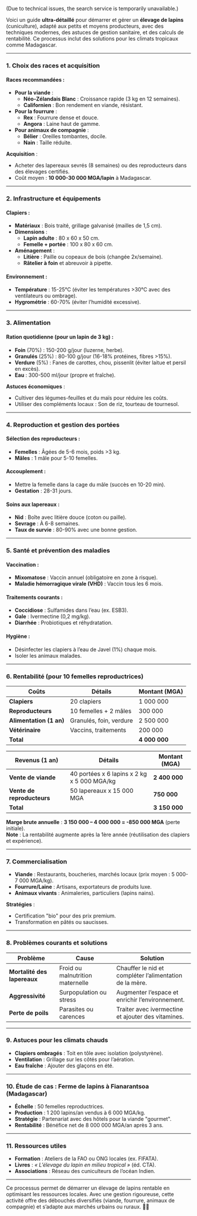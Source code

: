 (Due to technical issues, the search service is temporarily unavailable.)

Voici un guide **ultra-détaillé** pour démarrer et gérer un **élevage de lapins** (cuniculture), adapté aux petits et moyens producteurs, avec des techniques modernes, des astuces de gestion sanitaire, et des calculs de rentabilité. Ce processus inclut des solutions pour les climats tropicaux comme Madagascar.

---

### **1. Choix des races et acquisition**
#### **Races recommandées** :
- **Pour la viande** :  
  - **Néo-Zélandais Blanc** : Croissance rapide (3 kg en 12 semaines).  
  - **Californien** : Bon rendement en viande, résistant.  
- **Pour la fourrure** :  
  - **Rex** : Fourrure dense et douce.  
  - **Angora** : Laine haut de gamme.  
- **Pour animaux de compagnie** :  
  - **Bélier** : Oreilles tombantes, docile.  
  - **Nain** : Taille réduite.  

**Acquisition** :  
- Acheter des lapereaux sevrés (8 semaines) ou des reproducteurs dans des élevages certifiés.  
- Coût moyen : **10 000-30 000 MGA/lapin** à Madagascar.  

---

### **2. Infrastructure et équipements**
#### **Clapiers** :
- **Matériaux** : Bois traité, grillage galvanisé (mailles de 1,5 cm).  
- **Dimensions** :  
  - **Lapin adulte** : 80 x 60 x 50 cm.  
  - **Femelle + portée** : 100 x 80 x 60 cm.  
- **Aménagement** :  
  - **Litière** : Paille ou copeaux de bois (changée 2x/semaine).  
  - **Râtelier à foin** et abreuvoir à pipette.  

#### **Environnement** :
- **Température** : 15-25°C (éviter les températures >30°C avec des ventilateurs ou ombrage).  
- **Hygrométrie** : 60-70% (éviter l’humidité excessive).  

---

### **3. Alimentation**
#### **Ration quotidienne** (pour un lapin de 3 kg) :
- **Foin** (70%) : 150-200 g/jour (luzerne, herbe).  
- **Granulés** (25%) : 80-100 g/jour (16-18% protéines, fibres >15%).  
- **Verdure** (5%) : Fanes de carottes, chou, pissenlit (éviter laitue et persil en excès).  
- **Eau** : 300-500 ml/jour (propre et fraîche).  

**Astuces économiques** :  
- Cultiver des légumes-feuilles et du maïs pour réduire les coûts.  
- Utiliser des compléments locaux : Son de riz, tourteau de tournesol.  

---

### **4. Reproduction et gestion des portées**
#### **Sélection des reproducteurs** :
- **Femelles** : Âgées de 5-6 mois, poids >3 kg.  
- **Mâles** : 1 mâle pour 5-10 femelles.  

#### **Accouplement** :
- Mettre la femelle dans la cage du mâle (succès en 10-20 min).  
- **Gestation** : 28-31 jours.  

#### **Soins aux lapereaux** :
- **Nid** : Boîte avec litière douce (coton ou paille).  
- **Sevrage** : À 6-8 semaines.  
- **Taux de survie** : 80-90% avec une bonne gestion.  

---

### **5. Santé et prévention des maladies**
#### **Vaccination** :
- **Mixomatose** : Vaccin annuel (obligatoire en zone à risque).  
- **Maladie hémorragique virale (VHD)** : Vaccin tous les 6 mois.  

#### **Traitements courants** :
- **Coccidiose** : Sulfamides dans l’eau (ex. ESB3).  
- **Gale** : Ivermectine (0,2 mg/kg).  
- **Diarrhée** : Probiotiques et réhydratation.  

#### **Hygiène** :
- Désinfecter les clapiers à l’eau de Javel (1%) chaque mois.  
- Isoler les animaux malades.  

---

### **6. Rentabilité (pour 10 femelles reproductrices)**  
| **Coûts**                  | **Détails**                          | **Montant (MGA)**       |  
|----------------------------|--------------------------------------|-------------------------|  
| **Clapiers**               | 20 clapiers                         | 1 000 000               |  
| **Reproducteurs**          | 10 femelles + 2 mâles               | 300 000                 |  
| **Alimentation (1 an)**   | Granulés, foin, verdure             | 2 500 000               |  
| **Vétérinaire**            | Vaccins, traitements                | 200 000                 |  
| **Total**                  |                                      | **4 000 000**           |  

| **Revenus (1 an)**         | **Détails**                          | **Montant (MGA)**       |  
|----------------------------|--------------------------------------|-------------------------|  
| **Vente de viande**         | 40 portées x 6 lapins x 2 kg x 5 000 MGA/kg | **2 400 000**    |  
| **Vente de reproducteurs** | 50 lapereaux x 15 000 MGA            | **750 000**             |  
| **Total**                  |                                      | **3 150 000**           |  

**Marge brute annuelle** : **3 150 000 – 4 000 000 = -850 000 MGA** (perte initiale).  
**Note** : La rentabilité augmente après la 1ère année (réutilisation des clapiers et expérience).  

---

### **7. Commercialisation**  
- **Viande** : Restaurants, boucheries, marchés locaux (prix moyen : 5 000-7 000 MGA/kg).  
- **Fourrure/Laine** : Artisans, exportateurs de produits luxe.  
- **Animaux vivants** : Animaleries, particuliers (lapins nains).  

**Stratégies** :  
- Certification "bio" pour des prix premium.  
- Transformation en pâtés ou saucisses.  

---

### **8. Problèmes courants et solutions**  
| **Problème**               | **Cause**                      | **Solution**                          |  
|----------------------------|--------------------------------|---------------------------------------|  
| **Mortalité des lapereaux** | Froid ou malnutrition maternelle | Chauffer le nid et compléter l’alimentation de la mère. |  
| **Aggressivité**           | Surpopulation ou stress        | Augmenter l’espace et enrichir l’environnement. |  
| **Perte de poils**          | Parasites ou carences          | Traiter avec ivermectine et ajouter des vitamines. |  

---

### **9. Astuces pour les climats chauds**  
- **Clapiers ombragés** : Toit en tôle avec isolation (polystyrène).  
- **Ventilation** : Grillage sur les côtés pour l’aération.  
- **Eau fraîche** : Ajouter des glaçons en été.  

---

### **10. Étude de cas : Ferme de lapins à Fianarantsoa (Madagascar)**  
- **Échelle** : 50 femelles reproductrices.  
- **Production** : 1 200 lapins/an vendus à 6 000 MGA/kg.  
- **Stratégie** : Partenariat avec des hôtels pour la viande "gourmet".  
- **Rentabilité** : Bénéfice net de 8 000 000 MGA/an après 3 ans.  

---

### **11. Ressources utiles**  
- **Formation** : Ateliers de la FAO ou ONG locales (ex. FIFATA).  
- **Livres** : *« L’élevage du lapin en milieu tropical »* (éd. CTA).  
- **Associations** : Réseau des cuniculteurs de l’océan Indien.  

---

Ce processus permet de démarrer un élevage de lapins rentable en optimisant les ressources locales. Avec une gestion rigoureuse, cette activité offre des débouchés diversifiés (viande, fourrure, animaux de compagnie) et s’adapte aux marchés urbains ou ruraux. 🐇🌿
